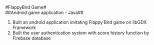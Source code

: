 #FlappyBird Game#  
##Android game application - Java##

1. Built an android application imitating Flappy Bird game on libGDX Framework  
2. Built the user authentication system with score history function by Firebase database

